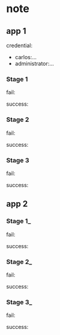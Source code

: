 # note

## app 1

credential:

- carlos:...
- administrator:...

### Stage 1

fail:

success:

### Stage 2

fail:

success:

### Stage 3

fail:

success:

## app 2

### Stage 1_

fail:

success:

### Stage 2_

fail:

success:

### Stage 3_

fail:

success:

